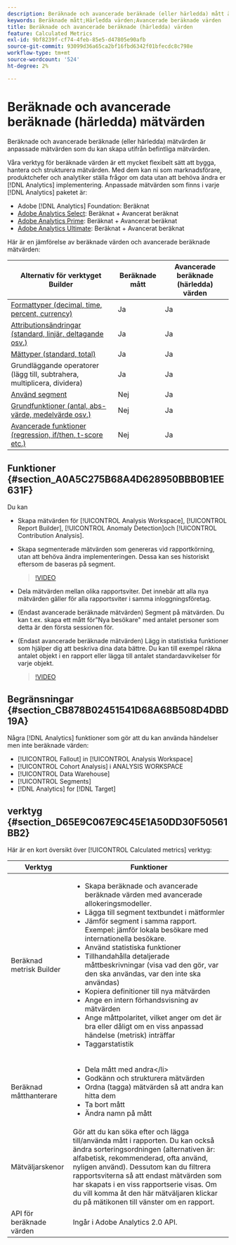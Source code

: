 ```yaml
---
description: Beräknade och avancerade beräknade (eller härledda) mått är anpassade mått som du kan skapa utifrån befintliga mätvärden.
keywords: Beräknade mått;Härledda värden;Avancerade beräknade värden
title: Beräknade och avancerade beräknade (härledda) värden
feature: Calculated Metrics
exl-id: 9bf8239f-cf74-4feb-85e5-d47805e90afb
source-git-commit: 93099d36a65ca2bf16fbd6342f01bfecdc8c798e
workflow-type: tm+mt
source-wordcount: '524'
ht-degree: 2%

---
```


# Beräknade och avancerade beräknade (härledda) mätvärden

Beräknade och avancerade beräknade (eller härledda) mätvärden är anpassade mätvärden som du kan skapa utifrån befintliga mätvärden.

Våra verktyg för beräknade värden är ett mycket flexibelt sätt att bygga, hantera och strukturera mätvärden. Med dem kan ni som marknadsförare, produktchefer och analytiker ställa frågor om data utan att behöva ändra er [!DNL Analytics] implementering. Anpassade mätvärden som finns i varje [!DNL Analytics] paketet är:

* Adobe [!DNL Analytics] Foundation: Beräknat
* [Adobe Analytics Select](https://www.adobe.com/se/data-analytics-cloud/analytics/select.html): Beräknat + Avancerat beräknat
* [Adobe Analytics Prime](https://www.adobe.com/se/data-analytics-cloud/analytics/prime.html): Beräknat + Avancerat beräknat
* [Adobe Analytics Ultimate](https://www.adobe.com/se/data-analytics-cloud/analytics/ultimate.html): Beräknat + Avancerat beräknat

Här är en jämförelse av beräknade värden och avancerade beräknade mätvärden:

| Alternativ för verktyget Builder | Beräknade mått | Avancerade beräknade (härledda) värden |
|---|---|---|
| [Formattyper (decimal, time, percent, currency)](/help/components/c-calcmetrics/c-workflow/cm-workflow/c-build-metrics/cm-build-metrics.md) | Ja | Ja |
| [Attributionsändringar (standard, linjär, deltagande osv.)](/help/components/c-calcmetrics/c-workflow/cm-workflow/c-build-metrics/m-metric-type-alloc.md) | Ja | Ja |
| [Mättyper (standard, total)](/help/components/c-calcmetrics/c-workflow/cm-workflow/c-build-metrics/m-metric-type-alloc.md) | Ja | Ja |
| Grundläggande operatorer (lägg till, subtrahera, multiplicera, dividera) | Ja | Ja |
| [Använd segment](/help/components/c-calcmetrics/c-workflow/cm-workflow/c-build-metrics/metrics-with-segments.md) | Nej | Ja |
| [Grundfunktioner (antal, abs-värde, medelvärde osv.)](/help/components/c-calcmetrics/cm-reference/cm-functions.md) | Nej | Ja |
| [Avancerade funktioner (regression, if/then, t-score etc.)](/help/components/c-calcmetrics/cm-reference/cm-adv-functions.md) | Nej | Ja |

## Funktioner {#section_A0A5C275B68A4D628950BBB0B1EE631F}

Du kan

* Skapa mätvärden för [!UICONTROL Analysis Workspace], [!UICONTROL Report Builder], [!UICONTROL Anomaly Detection]och [!UICONTROL Contribution Analysis].
* Skapa segmenterade mätvärden som genereras vid rapportkörning, utan att behöva ändra implementeringen. Dessa kan ses historiskt eftersom de baseras på segment.

  >[!VIDEO](https://video.tv.adobe.com/v/25407/?quality=12&learn=on)

* Dela mätvärden mellan olika rapportsviter. Det innebär att alla nya mätvärden gäller för alla rapportsviter i samma inloggningsföretag.
* (Endast avancerade beräknade mätvärden) Segment på mätvärden. Du kan t.ex. skapa ett mått för&quot;Nya besökare&quot; med antalet personer som detta är den första sessionen för.

* (Endast avancerade beräknade mätvärden) Lägg in statistiska funktioner som hjälper dig att beskriva dina data bättre. Du kan till exempel räkna antalet objekt i en rapport eller lägga till antalet standardavvikelser för varje objekt.

  >[!VIDEO](https://video.tv.adobe.com/v/25409/?quality=12&learn=on)

## Begränsningar {#section_CB878B02451541D68A68B508D4DBD19A}

Några [!DNL Analytics] funktioner som gör att du kan använda händelser men inte beräknade värden:

* [!UICONTROL Fallout] in [!UICONTROL Analysis Workspace]
* [!UICONTROL Cohort Analysis] i ANALYSIS WORKSPACE
* [!UICONTROL Data Warehouse]
* [!UICONTROL Segments]
* [!DNL Analytics] for [!DNL Target]

## verktyg {#section_D65E9C067E9C45E1A50DD30F50561BB2}

Här är en kort översikt över [!UICONTROL Calculated metrics] verktyg:

| Verktyg | Funktioner |
|--- |--- |
| Beräknad metrisk Builder | <ul><li>Skapa beräknade och avancerade beräknade värden med avancerade allokeringsmodeller.</li><li>Lägga till segment textbundet i mätformler</li><li>Jämför segment i samma rapport. Exempel: jämför lokala besökare med internationella besökare.</li><li>Använd statistiska funktioner</li><li>Tillhandahålla detaljerade måttbeskrivningar (visa vad den gör, var den ska användas, var den inte ska användas)</li><li>Kopiera definitioner till nya mätvärden</li><li>Ange en intern förhandsvisning av mätvärden</li><li>Ange måttpolaritet, vilket anger om det är bra eller dåligt om en viss anpassad händelse (metrisk) inträffar</li><li>Taggarstatistik</li></ul> |
| Beräknad måtthanterare | <ul><li>Dela mått med andra&lt;/li><li>Godkänn och strukturera mätvärden</li><li>Ordna (tagga) mätvärden så att andra kan hitta dem</li><li>Ta bort mått</li><li>Ändra namn på mått</li></ul> |
| Mätväljarskenor | Gör att du kan söka efter och lägga till/använda mått i rapporten. Du kan också ändra sorteringsordningen (alternativen är: alfabetisk, rekommenderad, ofta använd, nyligen använd). Dessutom kan du filtrera rapportsviterna så att endast mätvärden som har skapats i en viss rapportserie visas.  Om du vill komma åt den här mätväljaren klickar du på mätikonen till vänster om en rapport. |
| API för beräknade värden | Ingår i Adobe Analytics 2.0 API. |